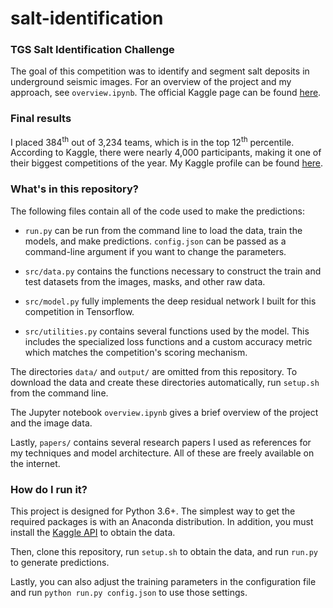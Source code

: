 # salt-identification

### TGS Salt Identification Challenge

The goal of this competition was to identify and segment salt deposits in
underground seismic images. For an overview of the project and my approach, see 
`overview.ipynb`. The official Kaggle page can be found 
[here](https://www.kaggle.com/c/tgs-salt-identification-challenge).

### Final results

I placed 384<sup>th</sup> out of 3,234 teams, which is in the top
12<sup>th</sup> percentile. According to Kaggle, there were nearly 4,000
participants, making it one of their biggest competitions of the year. My Kaggle
profile can be found [here](https://www.kaggle.com/samwaterbury).

### What's in this repository?

The following files contain all of the code used to make the predictions:

* `run.py` can be run from the command line to load the data, train the models,
and make predictions. `config.json` can be passed as a command-line argument if
you want to change the parameters.

* `src/data.py` contains the functions necessary to construct the train and test
datasets from the images, masks, and other raw data.

* `src/model.py` fully implements the deep residual network I built for this
competition in Tensorflow.

* `src/utilities.py` contains several functions used by the model. This includes
the specialized loss functions and a custom accuracy metric which matches the
competition's scoring mechanism.

The directories `data/` and `output/` are omitted from this repository. To
download the data and create these directories automatically, run `setup.sh` 
from the command line.

The Jupyter notebook `overview.ipynb` gives a brief overview of the project and
the image data.

Lastly, `papers/` contains several research papers I used as references for my
techniques and model architecture. All of these are freely available on the
internet.

### How do I run it?

This project is designed for Python 3.6+. The simplest
way to get the required packages is with an Anaconda distribution. In addition,
you must install the [Kaggle API](https://github.com/Kaggle/kaggle-api) to
obtain the data.

Then, clone this repository, run `setup.sh` to obtain the data, and run
`run.py` to generate predictions.

Lastly, you can also adjust the training parameters in the configuration file
and run `python run.py config.json` to use those settings.

